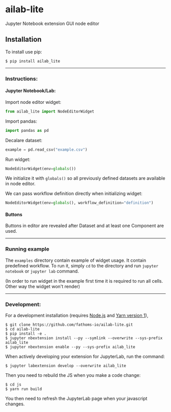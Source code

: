 
ailab-lite
===============================

Jupyter Notebook extension GUI node editor

Installation
------------

To install use pip:

    $ pip install ailab_lite

------------

### Instructions:

#### Jupyter Notebook/Lab:
Import node editor widget:
```python
from ailab_lite import NodeEditorWidget
```

Import pandas:
```python
import pandas as pd
```

Decalare dataset:
```python
example = pd.read_csv("example.csv")
```

Run widget:
```python
NodeEditorWidget(env=globals())
```
We initialize it with `globals()` so all previously defined datasets are available in node editor.

We can pass workflow definition directly when initializing widget:
```python
NodeEditorWidget(env=globals(), workflow_definition="definition")
```
#### Buttons
Buttons in editor are revealed after Dataset and at least one Component are used. 

---

### Running example
The `examples` directory contain example of widget usage. It contain predefined workflow.
To run it, simply `cd` to the directory and run `jupyter notebook` or `jupyter lab` command.

(In order to run widget in the example first time it is required to run all cells. Other way the widget won't render)

---

### Development:
For a development installation (requires [Node.js](https://nodejs.org) and [Yarn version 1](https://classic.yarnpkg.com/)),

    $ git clone https://github.com/fathoms-io/ailab-lite.git
    $ cd ailab-lite
    $ pip install -e .
    $ jupyter nbextension install --py --symlink --overwrite --sys-prefix ailab_lite
    $ jupyter nbextension enable --py --sys-prefix ailab_lite

When actively developing your extension for JupyterLab, run the command:

    $ jupyter labextension develop --overwrite ailab_lite

Then you need to rebuild the JS when you make a code change:

    $ cd js
    $ yarn run build

You then need to refresh the JupyterLab page when your javascript changes.
